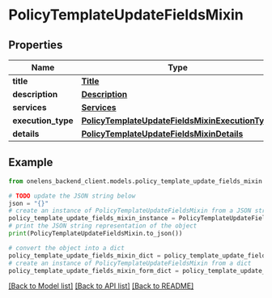 # PolicyTemplateUpdateFieldsMixin


## Properties

Name | Type | Description | Notes
------------ | ------------- | ------------- | -------------
**title** | [**Title**](Title.md) |  | [optional] 
**description** | [**Description**](Description.md) |  | [optional] 
**services** | [**Services**](Services.md) |  | [optional] 
**execution_type** | [**PolicyTemplateUpdateFieldsMixinExecutionType**](PolicyTemplateUpdateFieldsMixinExecutionType.md) |  | [optional] 
**details** | [**PolicyTemplateUpdateFieldsMixinDetails**](PolicyTemplateUpdateFieldsMixinDetails.md) |  | [optional] 

## Example

```python
from onelens_backend_client.models.policy_template_update_fields_mixin import PolicyTemplateUpdateFieldsMixin

# TODO update the JSON string below
json = "{}"
# create an instance of PolicyTemplateUpdateFieldsMixin from a JSON string
policy_template_update_fields_mixin_instance = PolicyTemplateUpdateFieldsMixin.from_json(json)
# print the JSON string representation of the object
print(PolicyTemplateUpdateFieldsMixin.to_json())

# convert the object into a dict
policy_template_update_fields_mixin_dict = policy_template_update_fields_mixin_instance.to_dict()
# create an instance of PolicyTemplateUpdateFieldsMixin from a dict
policy_template_update_fields_mixin_form_dict = policy_template_update_fields_mixin.from_dict(policy_template_update_fields_mixin_dict)
```
[[Back to Model list]](../README.md#documentation-for-models) [[Back to API list]](../README.md#documentation-for-api-endpoints) [[Back to README]](../README.md)


